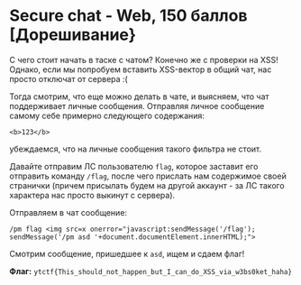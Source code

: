 # Secure chat - Web, 150 баллов [Дорешивание}
С чего стоит начать в таске с чатом? Конечно же с проверки на XSS! Однако, если мы попробуем вставить XSS-вектор в общий чат, нас просто отключат от сервера :(

Тогда смотрим, что еще можно делать в чате, и выясняем, что чат поддерживает личные сообщения. Отправляя личное сообщение самому себе примерно следующего содержания:
```
<b>123</b>
```
убеждаемся, что на личные сообщения такого фильтра не стоит. 

Давайте отправим ЛС пользователю `flag`, которое заставит его отправить команду `/flag`, после чего прислать нам содержимое своей странички (причем присылать будем на другой аккаунт - за ЛС такого характера нас просто выкинут с сервера). 

Отправляем в чат сообщение: 
```
/pm flag <img src=x onerror="javascript:sendMessage('/flag'); sendMessage('/pm asd '+document.documentElement.innerHTML);">
```

Смотрим сообщение, пришедшее к `asd`, ищем и сдаем флаг!

**Флаг:** `ytctf{This_should_not_happen_but_I_can_do_XSS_via_w3bs0ket_haha}`
